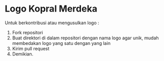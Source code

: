 # Logo Kopral Merdeka

Untuk berkontribusi atau mengusulkan logo :

1. Fork repositori
2. Buat direktori di dalam repositori dengan nama logo agar unik, mudah membedakan logo yang satu dengan yang lain
3. Kirim pull request
4. Demikian.
